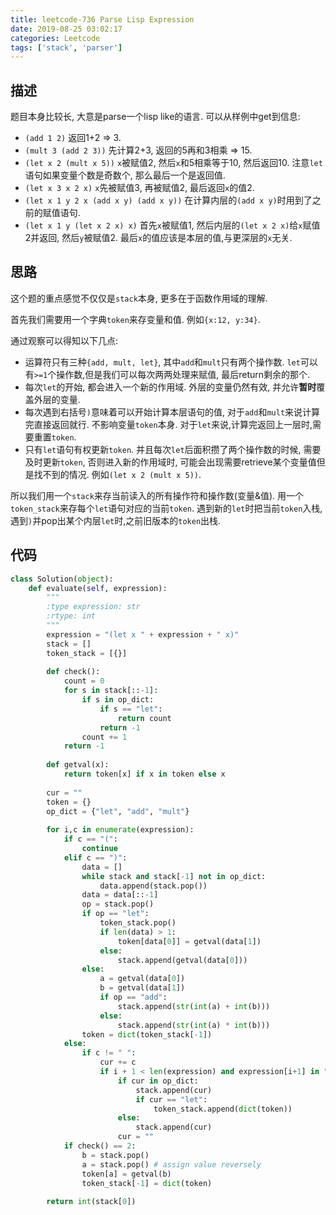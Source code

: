 ```yaml
---
title: leetcode-736 Parse Lisp Expression
date: 2019-08-25 03:02:17
categories: Leetcode
tags: ['stack', 'parser']
---
```

## 描述
题目本身比较长, 大意是parse一个lisp like的语言. 可以从样例中get到信息:

- `(add 1 2)` 返回1+2 => 3.
- `(mult 3 (add 2 3))` 先计算2+3, 返回的5再和3相乘 => 15.
- `(let x 2 (mult x 5))` `x`被赋值2, 然后`x`和5相乘等于10, 然后返回10. 注意`let`语句如果变量个数是奇数个, 那么最后一个是返回值.
- `(let x 3 x 2 x)` `x`先被赋值3, 再被赋值2, 最后返回`x`的值2.
- `(let x 1 y 2 x (add x y) (add x y))` 在计算内层的`(add x y)`时用到了之前的赋值语句. 
- `(let x 1 y (let x 2 x) x)` 首先`x`被赋值1, 然后内层的`(let x 2 x)`给`x`赋值2并返回, 然后`y`被赋值2. 最后`x`的值应该是本层的值,与更深层的`x`无关.

## 思路
这个题的重点感觉不仅仅是`stack`本身, 更多在于函数作用域的理解.

首先我们需要用一个字典`token`来存变量和值. 例如`{x:12, y:34}`.

通过观察可以得知以下几点: 
- 运算符只有三种`{add, mult, let}`, 其中`add`和`mult`只有两个操作数. `let`可以有`>=1`个操作数,但是我们可以每次两两处理来赋值, 最后return剩余的那个.
- 每次`let`的开始, 都会进入一个新的作用域. 外层的变量仍然有效, 并允许**暂时**覆盖外层的变量.
- 每次遇到右括号`)`意味着可以开始计算本层语句的值, 对于`add`和`mult`来说计算完直接返回就行. 不影响变量`token`本身. 对于`let`来说,计算完返回上一层时,需要重置`token`.
- 只有`let`语句有权更新`token`. 并且每次`let`后面积攒了两个操作数的时候, 需要及时更新`token`, 否则进入新的作用域时, 可能会出现需要retrieve某个变量值但是找不到的情况. 例如`(let x 2 (mult x 5))`. 

所以我们用一个`stack`来存当前读入的所有操作符和操作数(变量&值). 用一个`token_stack`来存每个`let`语句对应的当前`token`. 遇到新的`let`时把当前`token`入栈, 遇到`)`并pop出某个内层`let`时,之前旧版本的`token`出栈.


## 代码
```python
class Solution(object):
    def evaluate(self, expression):
        """
        :type expression: str
        :rtype: int
        """
        expression = "(let x " + expression + " x)"
        stack = []
        token_stack = [{}]
        
        def check():
            count = 0
            for s in stack[::-1]:
                if s in op_dict:
                    if s == "let":
                        return count
                    return -1
                count += 1
            return -1
        
        def getval(x):
            return token[x] if x in token else x
            
        cur = ""
        token = {}
        op_dict = {"let", "add", "mult"}
            
        for i,c in enumerate(expression):
            if c == "(":
                continue                    
            elif c == ")":
                data = []
                while stack and stack[-1] not in op_dict:
                    data.append(stack.pop())
                data = data[::-1]
                op = stack.pop()
                if op == "let":
                    token_stack.pop()
                    if len(data) > 1:
                        token[data[0]] = getval(data[1])
                    else:
                        stack.append(getval(data[0]))
                else:
                    a = getval(data[0])
                    b = getval(data[1])
                    if op == "add":
                        stack.append(str(int(a) + int(b)))
                    else:
                        stack.append(str(int(a) * int(b)))
                token = dict(token_stack[-1])
            else:
                if c != " ":
                    cur += c
                    if i + 1 < len(expression) and expression[i+1] in "( )":
                        if cur in op_dict:
                            stack.append(cur)
                            if cur == "let":
                                token_stack.append(dict(token))
                        else:
                            stack.append(cur)
                        cur = ""
            if check() == 2:
                b = stack.pop()
                a = stack.pop() # assign value reversely
                token[a] = getval(b)
                token_stack[-1] = dict(token)
                        
        return int(stack[0])
```
